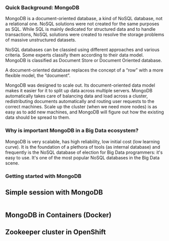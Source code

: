 ### Quick Background: MongoDB

MongoDB is a document-oriented database, a kind of NoSQL database, not a
relational one. NoSQL solutions were not created for the same purposes as SQL.
While SQL is mainly dedicated for structured data and to handle transactions,
NoSQL solutions were created to resolve the storage problems of massive
unstructured datasets.

NoSQL databases can be classied using different approaches and various criteria.
Some experts classify them according to their data model. MongoDB is
classified as Document Store or Document Oriented database.

A document-oriented database replaces the concept of a “row” with a more
flexible model, the “document”.

MongoDB was designed to scale out. Its document-oriented data model makes it 
easier for it to split up data across multiple servers. MongoDB automatically 
takes care of balancing data and load across a cluster, redistributing 
documents automatically and routing user requests to the correct machines.
Scale up the cluster (when we need more nodes) is as easy as to add new machines,
and MongoDB will figure out how the existing data should be spread to them.

### Why is important MongoDB in a Big Data ecosystem?

MongoDB is very scalable, has high reliability, low initial cost (low learning
curve). It is the foundation of a plethora of tools (as internal database) and
frequently is the NoSQL database of election for Big Data programmers: it's easy
to use. It's one of the most popular NoSQL databases in the Big Data scene.

### Getting started with MongoDB


## Simple session with MongoDB

``````
``````

## MongoDB in Containers (Docker)

## Zookeeper cluster in OpenShift
